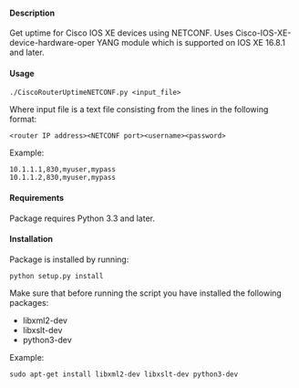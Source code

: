 #### Description

Get uptime for Cisco IOS XE devices using NETCONF. Uses 
Cisco-IOS-XE-device-hardware-oper YANG module which is supported 
on IOS XE 16.8.1 and later. 

#### Usage

`./CiscoRouterUptimeNETCONF.py <input_file>`

Where input file is a text file consisting from the lines 
in the following format:

`<router IP address><NETCONF port><username><password>`

Example:

`10.1.1.1,830,myuser,mypass`  
`10.1.1.2,830,myuser,mypass`

#### Requirements

Package requires Python 3.3 and later.

#### Installation

Package is installed by running:

`python setup.py install`
   
Make sure that before running the script you have installed the 
following packages:
- libxml2-dev
- libxslt-dev
- python3-dev

Example: 
 
`sudo apt-get install libxml2-dev libxslt-dev python3-dev`


